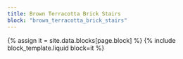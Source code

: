 ```yaml
---
title: Brown Terracotta Brick Stairs
block: "brown_terracotta_brick_stairs"
---
```


{% assign it = site.data.blocks[page.block] %}
{% include block_template.liquid block=it %}

